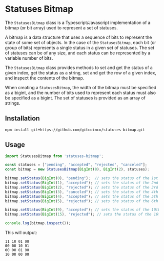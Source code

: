 # Statuses Bitmap

The `StatusesBitmap` class is a Typescript/Javascript implementation of a bitmap (or bit array) used to represent a set of statuses.

A bitmap is a data structure that uses a sequence of bits to represent the state of some set of objects.
In the case of the `StatusesBitmap`, each bit (or group of bits) represents a single status in a given set of statuses.
The set of statuses can be of any size, and each status can be represented by a variable number of bits.

The `StatusesBitmap` class provides methods to set and get the status of a given index, get the status as a string,
set and get the row of a given index, and inspect the contents of the bitmap.

When creating a `StatusesBitmap`, the width of the bitmap must be specified as a bigint,
and the number of bits used to represent each status must also be specified as a bigint.
The set of statuses is provided as an array of strings.

## Installation

```
npm install git+https://github.com/gitcoinco/statuses-bitmap.git
```

## Usage

```typescript
import StatusesBitmap from 'statuses-bitmap';

const statuses = ["pending", "accepted", "rejected", "canceled"];
const bitmap = new StatusesBitmap(BigInt(8), BigInt(2), statuses);

bitmap.setStatus(BigInt(0), "pending");  // sets the status of the 1st item to "pending"
bitmap.setStatus(BigInt(1), "accepted"); // sets the status of the 2nd item to "accepted"
bitmap.setStatus(BigInt(2), "rejected"); // sets the status of the 3rd item to "rejected"
bitmap.setStatus(BigInt(3), "canceled"); // sets the status of the 4th item to "canceled"
bitmap.setStatus(BigInt(4), "accepted"); // sets the status of the 5th item to "accepted"
bitmap.setStatus(BigInt(5), "rejected"); // sets the status of the 6th item to "rejected"

bitmap.setStatus(BigInt(9), "accepted"); // sets the status of the 10th item to "accepted"
bitmap.setStatus(BigInt(15), "rejected"); // sets the status of the 16th item to "rejected"

console.log(bitmap.inspect());

```

This will output:

```
11 10 01 00
00 00 10 01
00 00 01 00
10 00 00 00
```
